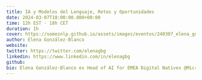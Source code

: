 ```yaml
---
title: IA y Modelos del Lenguaje, Retos y Oportunidades
date: 2024-03-07T18:00:00.000+00:00
time: 12h EST · 18h CET
duration: 1h
cover: https://somosnlp.github.io/assets/images/eventos/240307_elena_gonzalez_blanco.png
author: Elena González-Blanco
website: 
twitter: https://twitter.com/elenagbg
linkedin: https://www.linkedin.com/in/elenagbg
github: 
bio: Elena González-Blanco es Head of AI for EMEA Digital Natives @Microsoft.
---
```


<EventSummary
    description="En esta primera charla de especialistas, descubriremos de la mano de Elena los actuales retos y oportunidades de la Inteligencia Artificial y los Modelos del Lenguaje."
    poster="https://somosnlp.github.io/assets/images/eventos/240307_elena_gonzalez_blanco.png"
    video="https://www.youtube.com/embed/JzpvHRrqtSU" 
    slides=""
    notebook=""
    tema
    nivel=1
    name="Elena González-Blanco"
    website=""
    twitter="https://twitter.com/elenagbg"
    linkedin="https://www.linkedin.com/in/elenagbg"
    github=""
    bio="Elena González-Blanco es Head of AI for EMEA Digital Natives @Microsoft."
    hide_personal_info
/>
